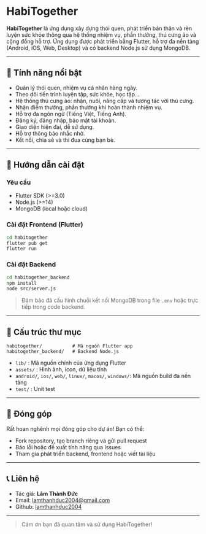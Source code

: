 # HabiTogether

**HabiTogether** là ứng dụng xây dựng thói quen, phát triển bản thân và rèn luyện sức khỏe thông qua hệ thống nhiệm vụ, phần thưởng, thú cưng ảo và cộng đồng hỗ trợ. Ứng dụng được phát triển bằng Flutter, hỗ trợ đa nền tảng (Android, iOS, Web, Desktop) và có backend Node.js sử dụng MongoDB.

---

## 🌟 Tính năng nổi bật
- Quản lý thói quen, nhiệm vụ cá nhân hàng ngày.
- Theo dõi tiến trình luyện tập, sức khỏe, học tập...
- Hệ thống thú cưng ảo: nhận, nuôi, nâng cấp và tương tác với thú cưng.
- Nhận điểm thưởng, phần thưởng khi hoàn thành nhiệm vụ.
- Hỗ trợ đa ngôn ngữ (Tiếng Việt, Tiếng Anh).
- Đăng ký, đăng nhập, bảo mật tài khoản.
- Giao diện hiện đại, dễ sử dụng.
- Hỗ trợ thông báo nhắc nhở.
- Kết nối, chia sẻ và thi đua cùng bạn bè.

---

## 🚀 Hướng dẫn cài đặt
### Yêu cầu
- Flutter SDK (>=3.0)
- Node.js (>=14)
- MongoDB (local hoặc cloud)

### Cài đặt Frontend (Flutter)
```bash
cd habitogether
flutter pub get
flutter run
```

### Cài đặt Backend
```bash
cd habitogether_backend
npm install
node src/server.js
```

> Đảm bảo đã cấu hình chuỗi kết nối MongoDB trong file `.env` hoặc trực tiếp trong code backend.

---

## 📁 Cấu trúc thư mục
```
habitogether/           # Mã nguồn Flutter app
habitogether_backend/   # Backend Node.js
```
- `lib/`               : Mã nguồn chính của ứng dụng Flutter
- `assets/`            : Hình ảnh, icon, dữ liệu tĩnh
- `android/`, `ios/`, `web/`, `linux/`, `macos/`, `windows/`: Mã nguồn build đa nền tảng
- `test/`              : Unit test

---

## 🤝 Đóng góp
Rất hoan nghênh mọi đóng góp cho dự án! Bạn có thể:
- Fork repository, tạo branch riêng và gửi pull request
- Báo lỗi hoặc đề xuất tính năng qua Issues
- Tham gia phát triển backend, frontend hoặc viết tài liệu

---

## 📞 Liên hệ
- Tác giả: **Lâm Thành Đức**
- Email: lamthanhduc2004@gmail.com
- Github: [lamthanhduc2004](https://github.com/lamthanhduc2004)

---

> Cảm ơn bạn đã quan tâm và sử dụng HabiTogether!
